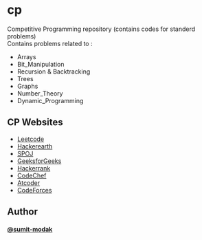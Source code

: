 
# cp

Competitive Programming repository (contains codes for standerd problems)  
Contains problems related to : 
- Arrays
- Bit_Manipulation
- Recursion & Backtracking
- Trees 
- Graphs
- Number_Theory
- Dynamic_Programming





## CP Websites

- [Leetcode](https://leetcode.com/)  
- [Hackerearth](https://www.hackerearth.com/practice/)  
- [SPOJ](https://www.spoj.com/)  
- [GeeksforGeeks](https://www.geeksforgeeks.org/)  
- [Hackerrank](https://www.hackerrank.com/dashboard)  
- [CodeChef](https://www.codechef.com/)  
- [Atcoder](https://atcoder.jp/)  
- [CodeForces](https://codeforces.com/)


## Author

#### [@sumit-modak](https://github.com/sumit-modak)

